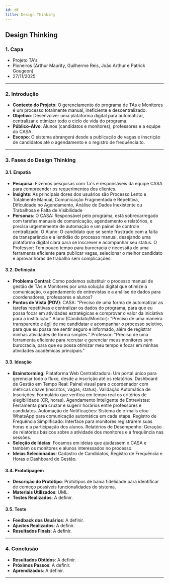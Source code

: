 ```yaml
---
id: dt
title: Design Thinking
---
```


## **Design Thinking**

### **1. Capa**

- Projeto TA's
- Pioneiros (Arthur Maurity, Guilherme Reis, João Arthur e Patrick Gougeon)
- 27/11/2025

---

### **2. Introdução**

- **Contexto do Projeto**: O gerenciamento do programa de TAs e Monitores é um processo totalmente manual, ineficiente e descentralizado.
- **Objetivo**: Desenvolver uma plataforma digital para automatizar, centralizar e otimizar todo o ciclo de vida do programa.
- **Público-Alvo**: Alunos (candidatos e monitores), professores e a equipe do CASA.
- **Escopo**: O sistema abrangerá desde a publicação de vagas e inscrição de candidatos até o agendamento e o registro de frequência.to.

---

### **3. Fases do Design Thinking**

#### **3.1. Empatia**

- **Pesquisa**: Fizemos pesquisas com Ta's e responsáveis da equipe CASA para compreender os requerimentos dos clientes.
- **Insights**: As principais dores dos usuários são Processo Lento e Totalmente Manual, Comunicação Fragmentada e Repetitiva, Dificuldade no Agendamento, Análise de Dados Inexistente ou Trabalhosa e Falta de Visibilidade
- **Personas**: O CASA: Responsável pelo programa, está sobrecarregado com tarefas manuais de comunicação, agendamento e relatórios, e precisa urgentemente de automação e um painel de controle centralizado.
O Aluno: O candidato que se sente frustrado com a falta de transparência e a lentidão do processo manual, desejando uma plataforma digital clara para se inscrever e acompanhar seu status.
O Professor: Tem pouco tempo para burocracia e necessita de uma ferramenta eficiente para publicar vagas, selecionar o melhor candidato e aprovar horas de trabalho sem complicações.

#### **3.2. Definição**

- **Problema Central**: Como podemos substituir o processo manual de gestão de TAs e Monitores por uma solução digital que otimize a comunicação, o agendamento de entrevistas e a análise de dados para coordenadores, professores e alunos?
- **Pontos de Vista (POV)**: CASA: "Preciso de uma forma de automatizar as tarefas repetitivas e centralizar os dados do programa, para que eu possa focar em atividades estratégicas e comprovar o valor da iniciativa para a instituição."
Aluno (Candidato/Monitor): "Preciso de uma maneira transparente e ágil de me candidatar e acompanhar o processo seletivo, para que eu possa me sentir seguro e informado, além de registrar minhas atividades de forma simples."
Professor: "Preciso de uma ferramenta eficiente para recrutar e gerenciar meus monitores sem burocracia, para que eu possa otimizar meu tempo e focar em minhas atividades acadêmicas principais."

#### **3.3. Ideação**

- **Brainstorming**: Plataforma Web Centralizadora: Um portal único para gerenciar todo o fluxo, desde a inscrição até os relatórios.
Dashboard de Gestão em Tempo Real: Painel visual para o coordenador com métricas chave (inscritos, vagas, status).
Validação Automática de Inscrições: Formulário que verifica em tempo real os critérios de elegibilidade (CR, horas).
Agendamento Inteligente de Entrevistas: Ferramenta para cruzar e sugerir horários entre professores e candidatos.
Automação de Notificações: Sistema de e-mails e/ou WhatsApp para comunicação automática em cada etapa.
Registro de Frequência Simplificado: Interface para monitores registrarem suas horas e a participação dos alunos.
Relatórios de Desempenho: Geração de relatórios básicos sobre a atividade dos monitores e a frequência nas sessões.
- **Seleção de Ideias**: Focamos em ideias que ajudassem o CASA e também os monitores e alunos interessados no processo.
- **Ideias Selecionadas**: Cadastro de Candidatos, Registro de Frequência e Horas e Dashboard de Gestão.

#### **3.4. Prototipagem**

- **Descrição do Protótipo**: Protótipos de baixa fidelidade para identificar de começo possíveis funcionalidades do sistema.
- **Materiais Utilizados**: UML.
- **Testes Realizados**: A definir.

#### **3.5. Teste**

- **Feedback dos Usuários**: A definir.
- **Ajustes Realizados**: A definir.
- **Resultados Finais**: A definir.

---

### **4. Conclusão**

- **Resultados Obtidos**: A definir.
- **Próximos Passos**: A definir.
- **Aprendizados**: A definir.

---
